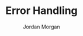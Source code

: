 ---
layout: post
tags: ["Swift"]
title: "Error Handling"
author: Jordan Morgan
description: "Dealing with errors is usually a developer's favorite task to procrastinate against. But it shouldn't be, and even though Swift's inplementation is differnt - it's robust."
image: /assets/images/logo.png
---